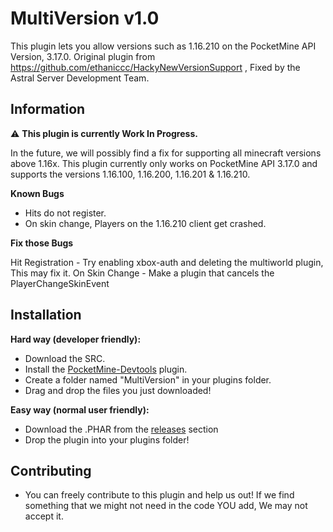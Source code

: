 # MultiVersion v1.0
This plugin lets you allow versions such as 1.16.210 on the PocketMine API Version, 3.17.0.
Original plugin from https://github.com/ethaniccc/HackyNewVersionSupport , Fixed by the Astral Server Development Team.

## Information 
⚠ **This plugin is currently Work In Progress.**

In the future, we will possibly find a fix for supporting all minecraft versions above 1.16x. This plugin currently only works on PocketMine API 3.17.0 and supports the versions
1.16.100, 1.16.200, 1.16.201 & 1.16.210.

**Known Bugs**
- Hits do not register.
- On skin change, Players on the 1.16.210 client get crashed.

**Fix those Bugs**

Hit Registration - Try enabling xbox-auth and deleting the multiworld plugin, This may fix it.
On Skin Change - Make a plugin that cancels the PlayerChangeSkinEvent

## Installation

 **Hard way (developer friendly):**

- Download the SRC.
- Install the [PocketMine-Devtools](https://poggit.pmmp.io/p/DevTools/1.14.2) plugin.
- Create a folder named "MultiVersion" in your plugins folder.
- Drag and drop the files you just downloaded!

**Easy way (normal user friendly):**
- Download the .PHAR from the [releases](https://github.com/AstralClientNet/MultiVersion-Plugin/releases/) section
- Drop the plugin into your plugins folder!

## Contributing

- You can freely contribute to this plugin and help us out! If we find something that we might not need in the code YOU add, We may not accept it.

